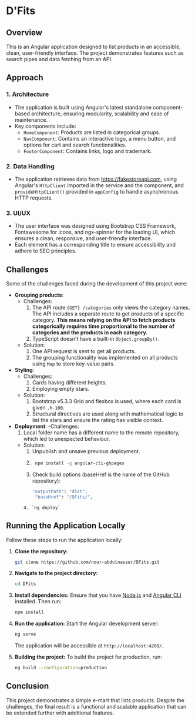 # D'Fits

## Overview

This is an Angular application designed to list products in an accessible, clean, user-friendly interface. The project demonstrates features such as search pipes and data fetching from an API.

## Approach

### 1. **Architecture**

- The application is built using Angular's latest standalone component-based architecture, ensuring modularity, scalability and ease of maintenance.
- Key components include:
  - `HomeComponent`: Products are listed in categorical groups.
  - `NavComponent`: Contains an interactive logo, a menu button, and options for cart and search functionalities.
  - `FooterComponent`: Contains links, logo and trademark.

### 2. **Data Handling**

- The application retrieves data from https://fakestoreapi.com, using Angular's `HttpClient` imported in the service and the component, and `provideHttpCLient()` provided in `appConfig` to handle asynchronous HTTP requests.

### 3. **UI/UX**

- The user interface was designed using Bootstrap CSS Framework, Fontawesome for icons, and ngx-spinner for the loading UI, which ensures a clean, responsive, and user-friendly interface.
- Each element has a corresponding title to ensure accessibility and adhere to SEO principles.

## Challenges

Some of the challenges faced during the development of this project were:

- **Grouping products**:
  - Challenges:
    1. The API route `{GET} /categories` only views the category names.
       The API includes a separate route to get products of a specific category. **This means relying on the API to fetch products categorically requires time proportional to the number of categories and the products in each category.**
    2. TypeScript doesn't have a built-in `Object.groupBy()`.
  - Solution:
    1.  One API request is sent to get all products.
    2.  The grouping functionality was implemented on all products using `Map` to store key-value pairs.
- **Styling**:
  - Challenges:
    1. Cards having different heights.
    2. Employing empty stars.
  - Solution:
    1.  Bootstrap v5.3.3 Grid and flexbox is used, where each card is given `.h-100`.
    2. Structural directives are used along with mathematical logic to list the stars and ensure the rating has visible context. 
- **Deployment**:
  -Challenges:
    1. Local folder name has a different name to the remote repository, which led to unexpected behaviour.
  - Solution:
    1. Unpublish and unsave previous deployment.
    2. ```bash 
        npm install -g angular-cli-ghpages
        ```
    3. Check build options (baseHref is the name of the GitHub repository):  
       ```bash
       "outputPath": "dist",
        "baseHref": "/DFits/",
    ```
    4. `ng deploy`

## Running the Application Locally

Follow these steps to run the application locally:

1. **Clone the repository:**

   ```bash
   git clone https://github.com/nour-abdulnasser/DFits.git
   ```

2. **Navigate to the project directory:**

   ```bash
   cd DFits
   ```

3. **Install dependencies:**
   Ensure that you have [Node.js](https://nodejs.org/) and [Angular CLI](https://angular.io/cli) installed. Then run:

   ```bash
   npm install
   ```

4. **Run the application:**
   Start the Angular development server:

   ```bash
   ng serve
   ```

   The application will be accessible at `http://localhost:4200/`.

5. **Building the project:**
   To build the project for production, run:
   ```bash
   ng build --configuration=production
   ```

## Conclusion

This project demonstrates a simple e-mart that lists products. Despite the challenges, the final result is a functional and scalable application that can be extended further with additional features.


